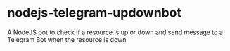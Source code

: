# nodejs-telegram-updownbot
A NodeJS bot to check if a resource is up or down and send message to a Telegram Bot when the resource is down
